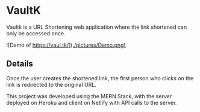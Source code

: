# VaultK

Vaultk is a URL Shortening web application where the link shortened can only be accessed once.

![Demo of https://vaul.tk/](./pictures/Demo.png)

## Details

Once the user creates the shortened link, the first person who clicks on the link is redirected to the original URL.

This project was developed using the MERN Stack, with the server deployed on Heroku and client on Netlify with API calls to the server.
